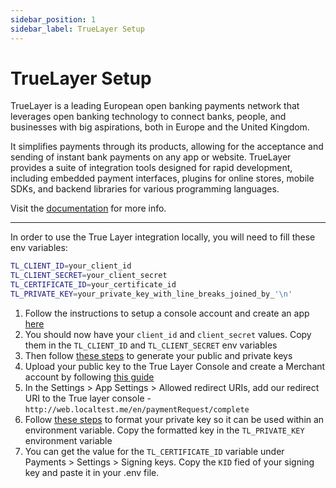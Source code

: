 ```yaml
---
sidebar_position: 1
sidebar_label: TrueLayer Setup
---
```


# TrueLayer Setup

TrueLayer is a leading European open banking payments network that leverages open banking technology to connect banks, people, and businesses with big aspirations, both in Europe and the United Kingdom.

It simplifies payments through its products, allowing for the acceptance and sending of instant bank payments on any app or website. TrueLayer provides a suite of integration tools designed for rapid development, including embedded payment interfaces, plugins for online stores, mobile SDKs, and backend libraries for various programming languages.

Visit the [documentation](https://docs.truelayer.com/docs/welcome) for more info.

---

In order to use the True Layer integration locally, you will need to fill these env variables:

```bash
TL_CLIENT_ID=your_client_id
TL_CLIENT_SECRET=your_client_secret
TL_CERTIFICATE_ID=your_certificate_id
TL_PRIVATE_KEY=your_private_key_with_line_breaks_joined_by_'\n'
```

1. Follow the instructions to setup a console account and create an app [here](https://docs.truelayer.com/docs/quickstart-create-a-console-account)
2. You should now have your `client_id` and `client_secret` values. Copy them in the `TL_CLIENT_ID` and `TL_CLIENT_SECRET` env variables
3. Then follow [these steps](https://docs.truelayer.com/docs/quickstart-make-a-payment#generate-keys) to generate your public and private keys
4. Upload your public key to the True Layer Console and create a Merchant account by following [this guide](https://docs.truelayer.com/docs/quickstart-make-a-payment#upload-your-public-key-to-console-and-create-a-merchant-account)
5. In the Settings > App Settings > Allowed redirect URIs, add our redirect URI to the True layer console - `http://web.localtest.me/en/paymentRequest/complete`
6. Follow [these steps](https://docs.truelayer.com/docs/quickstart-make-a-payment#format-your-private-key) to format your private key so it can be used within an environment variable. Copy the formatted key in the `TL_PRIVATE_KEY` environment variable
7. You can get the value for the `TL_CERTIFICATE_ID` variable under Payments > Settings > Signing keys. Copy the `KID` fied of your signing key and paste it in your .env file.
